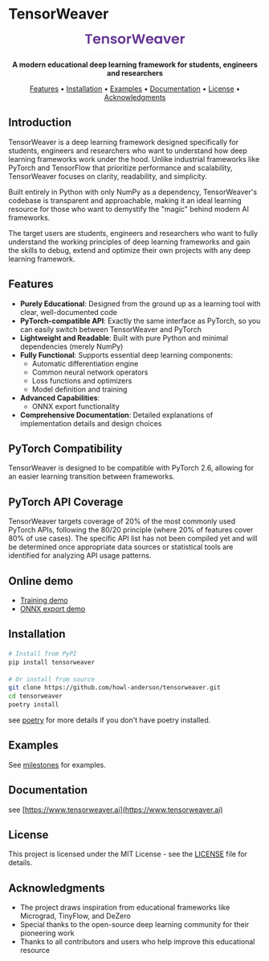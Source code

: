 # TensorWeaver

<p align="center">
  <img src="docs/assets/logo.png" alt="TensorWeaver Logo" width="200"/>
</p>

<p align="center">
  <strong>A modern educational deep learning framework for students, engineers and researchers</strong>
</p>

<p align="center">
  <a href="#features">Features</a> •
  <a href="#installation">Installation</a> •
  <a href="#examples">Examples</a> •
  <a href="#documentation">Documentation</a> •
  <a href="#license">License</a> •
  <a href="#acknowledgments">Acknowledgments</a>
</p>

## Introduction

TensorWeaver is a deep learning framework designed specifically for students, engineers and researchers who want to understand how deep learning frameworks work under the hood. Unlike industrial frameworks like PyTorch and TensorFlow that prioritize performance and scalability, TensorWeaver focuses on clarity, readability, and simplicity.

Built entirely in Python with only NumPy as a dependency, TensorWeaver's codebase is transparent and approachable, making it an ideal learning resource for those who want to demystify the "magic" behind modern AI frameworks.

The target users are students, engineers and researchers who want to fully understand the working principles of deep learning frameworks and gain the skills to debug, extend and optimize their own projects with any deep learning framework.

## Features

- **Purely Educational**: Designed from the ground up as a learning tool with clear, well-documented code
- **PyTorch-compatible API**: Exactly the same interface as PyTorch, so you can easily switch between TensorWeaver and PyTorch
- **Lightweight and Readable**: Built with pure Python and minimal dependencies (merely NumPy)
- **Fully Functional**: Supports essential deep learning components:
  - Automatic differentiation engine
  - Common neural network operators
  - Loss functions and optimizers
  - Model definition and training
- **Advanced Capabilities**:
  - ONNX export functionality
- **Comprehensive Documentation**: Detailed explanations of implementation details and design choices

## PyTorch Compatibility

TensorWeaver is designed to be compatible with PyTorch 2.6, allowing for an easier learning transition between frameworks.

## PyTorch API Coverage

TensorWeaver targets coverage of 20% of the most commonly used PyTorch APIs, following the 80/20 principle (where 20% of features cover 80% of use cases). The specific API list has not been compiled yet and will be determined once appropriate data sources or statistical tools are identified for analyzing API usage patterns.

## Online demo

* <a href="https://mybinder.org/v2/gh/howl-anderson/tensorweaver/HEAD?urlpath=%2Fdoc%2Ftree%2Fmilestones%2F01_linear_regression%2Fdemo.ipynb" target="_blank">Training demo</a>
* <a href="https://mybinder.org/v2/gh/howl-anderson/tensorweaver/HEAD?urlpath=%2Fdoc%2Ftree%2Fmilestones%2F02_onnx_export%2Fdemo.ipynb" target="_blank">ONNX export demo</a>

## Installation

```bash
# Install from PyPI
pip install tensorweaver

# Or install from source
git clone https://github.com/howl-anderson/tensorweaver.git
cd tensorweaver
poetry install
```

see [poetry](https://python-poetry.org/docs/#installation) for more details if you don't have poetry installed.

## Examples

See [milestones](milestones/) for examples.


## Documentation

see [https://www.tensorweaver.ai](https://www.tensorweaver.ai)

## License

This project is licensed under the MIT License - see the [LICENSE](LICENSE) file for details.

## Acknowledgments

- The project draws inspiration from educational frameworks like Micrograd, TinyFlow, and DeZero
- Special thanks to the open-source deep learning community for their pioneering work
- Thanks to all contributors and users who help improve this educational resource
